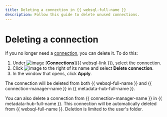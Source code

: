 ```yaml
---
title: Deleting a connection in {{ websql-full-name }}
description: Follow this guide to delete unused connections.
---
```


# Deleting a connection

If you no longer need a [connection](../concepts/index.md#connection), you can delete it. To do this:

1. Under ![image](../../_assets/console-icons/folder-tree.svg) [**Connections**]({{ websql-link }}), select the connection.
1. Click ![image](../../_assets/console-icons/ellipsis.svg) to the right of its name and select **Delete connection**.
1. In the window that opens, click **Apply**.

The connection will be deleted from both {{ websql-full-name }} and {{ connection-manager-name }} in {{ metadata-hub-full-name }}.

You can also delete a connection from {{ connection-manager-name }} in {{ metadata-hub-full-name }}. This connection will be automatically deleted from {{ websql-full-name }}. Deletion is limited to the user's folder.
